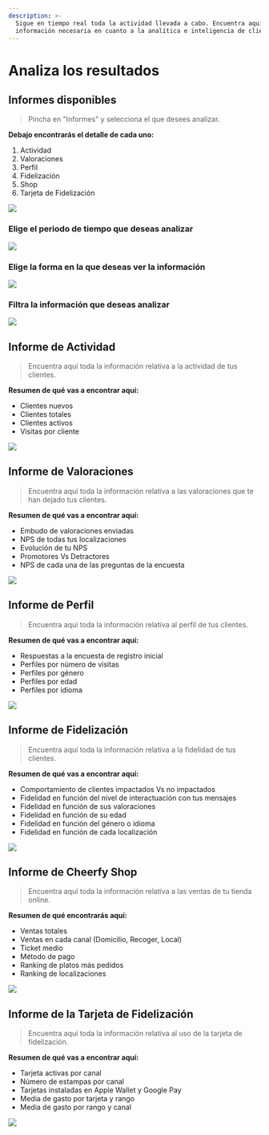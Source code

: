 ```yaml
---
description: >-
  Sigue en tiempo real toda la actividad llevada a cabo. Encuentra aquí toda la
  información necesaria en cuanto a la analítica e inteligencia de cliente.
---
```


# Analiza los resultados

## Informes disponibles

> Pincha en "Informes" y selecciona el que desees analizar.&#x20;

**Debajo encontrarás el detalle de cada uno:**

1. Actividad
2. Valoraciones
3. Perfil
4. Fidelización
5. Shop
6. Tarjeta de Fidelización

![](<../../.gitbook/assets/image (155).png>)

### Elige el periodo de tiempo que deseas analizar

![](<../../.gitbook/assets/image (160).png>)

### Elige la forma en la que deseas ver la información

![](<../../.gitbook/assets/image (102).png>)

### Filtra la información que deseas analizar

![](<../../.gitbook/assets/image (137).png>)

## Informe de Actividad

> Encuentra aquí toda la información relativa a la actividad de tus clientes.

**Resumen de qué vas a encontrar aquí:**

* Clientes nuevos
* Clientes totales
* Clientes activos
* Visitas por cliente

![](<../../.gitbook/assets/image (136).png>)

## Informe de Valoraciones

> Encuentra aquí toda la información relativa a las valoraciones que te han dejado tus clientes.

**Resumen de qué vas a encontrar aquí:**

* Embudo de valoraciones enviadas
* NPS de todas tus localizaciones
* Evolución de tu NPS
* Promotores Vs Detractores
* NPS de cada una de las preguntas de la encuesta

![](<../../.gitbook/assets/image (107).png>)

## Informe de Perfil

> Encuentra aquí toda la información relativa al perfil de tus clientes.

**Resumen de qué vas a encontrar aquí:**

* Respuestas a la encuesta de registro inicial
* Perfiles por número de visitas
* Perfiles por género
* Perfiles por edad
* Perfiles por idioma

![](<../../.gitbook/assets/image (122).png>)

## Informe de Fidelización

> Encuentra aquí toda la información relativa a la fidelidad de tus clientes.

**Resumen de qué vas a encontrar aquí:**

* Comportamiento de clientes impactados Vs no impactados
* Fidelidad en función del nivel de interactuación con tus mensajes
* Fidelidad en función de sus valoraciones
* Fidelidad en función de su edad
* Fidelidad en función del género o idioma
* Fidelidad en función de cada localización

![](<../../.gitbook/assets/image (149).png>)

## Informe de Cheerfy Shop

> Encuentra aquí toda la información relativa a las ventas de tu tienda online.

**Resumen de qué encontrarás aquí:**

* Ventas totales
* Ventas en cada canal (Domicilio, Recoger, Local)
* Ticket medio
* Método de pago
* Ranking de platos más pedidos
* Ranking de localizaciones

![](<../../.gitbook/assets/image (131).png>)

## Informe de la Tarjeta de Fidelización

> Encuentra aquí toda la información relativa al uso de la tarjeta de fidelización.

**Resumen de qué vas a encontrar aquí:**

* Tarjeta activas por canal
* Número de estampas por canal
* Tarjetas instaladas en Apple Wallet y Google Pay
* Media de gasto por tarjeta y rango
* Media de gasto por rango y canal

![](<../../.gitbook/assets/image (94).png>)
